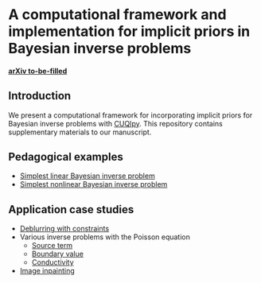 # A computational framework and implementation for implicit priors in Bayesian inverse problems

#### [arXiv to-be-filled](https://arxiv.org/abs/xxxx)

## Introduction
We present a computational framework for incorporating implicit priors for Bayesian inverse problems with [CUQIpy](https://github.com/CUQI-DTU/CUQIpy). This repository contains supplementary materials to our manuscript.

## Pedagogical examples
- [Simplest linear Bayesian inverse problem](simplest_linear/simplest_linear.ipynb)
- [Simplest nonlinear Bayesian inverse problem](simplest_nonlinear/simplest_nonlinear.ipynb)

## Application case studies
- [Deblurring with constraints](showcase_regularizedGaussian/showcase_regGauss.ipynb)
- Various inverse problems with the Poisson equation
  - [Source term](pde_source/right_hand_side_1d_demo.ipynb)
  - [Boundary value](pde_boundary_value/boundary_value_demo.ipynb)
  - [Conductivity](pde_myula/Poisson_2D_MYULA_short.ipynb)
- [Image inpainting](inpainting/inpainting.ipynb)
